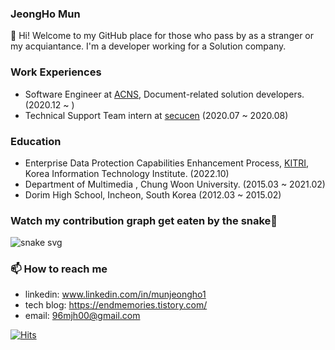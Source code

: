 <!--
**munjeongho/munjeongho** is a ✨ _special_ ✨ repository because its `README.md` (this file) appears on your GitHub profile.

Here are some ideas to get you started:

- 🔭 I’m currently working on ...
- 🌱 I’m currently learning ...
- 👯 I’m looking to collaborate on ...
- 🤔 I’m looking for help with ...
- 💬 Ask me about ...
- 📫 How to reach me: ...
- 😄 Pronouns: ...
- ⚡ Fun fact: ...
-->


### JeongHo Mun

👋 Hi! Welcome to my GitHub place for those who pass by as a stranger or my acquiantance.
I'm a developer working for a Solution company.

### Work Experiences
* Software Engineer at [ACNS](https://www.acns.co.kr/), Document-related solution developers. (2020.12 ~ )
* Technical Support Team intern at [secucen](http://www.secucen.com/) (2020.07 ~ 2020.08)

### Education
* Enterprise Data Protection Capabilities Enhancement Process, [KITRI](www.kitri.re.kr/), Korea Information Technology Institute. (2022.10)
* Department of Multimedia , Chung Woon University. (2015.03 ~ 2021.02)
* Dorim High School, Incheon, South Korea (2012.03 ~ 2015.02)

### Watch my contribution graph get eaten by the snake🐍
![snake svg](https://github.com/munjeongho/munjeongho/blob/output/github-contribution-grid-snake.svg)


### 📫 How to reach me
- linkedin: www.linkedin.com/in/munjeongho1
- tech blog: https://endmemories.tistory.com/
- email: 96mjh00@gmail.com

[![Hits](https://hits.seeyoufarm.com/api/count/incr/badge.svg?url=https%3A%2F%2Fgithub.com%2Fmunjeongho&count_bg=%23CCCCCC&title_bg=%23AC0000&icon=&icon_color=%23EA6262&title=hits&edge_flat=false)](https://hits.seeyoufarm.com)

